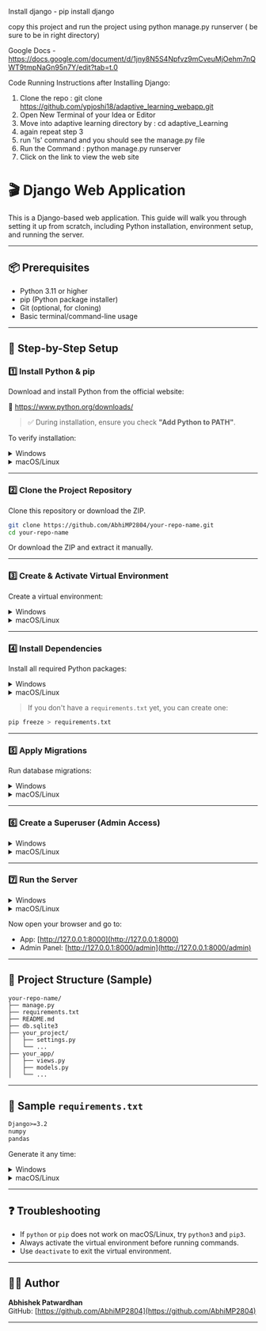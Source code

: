 Install django - pip install django


copy this project and run the project using python manage.py runserver ( be sure to be in right directory)


Google Docs - https://docs.google.com/document/d/1jny8N5S4Npfvz9mCveuMjOehm7nQWT9tmpNaGn95n7Y/edit?tab=t.0



Code Running Instructions after Installing Django:

1) Clone the repo : git clone https://github.com/ypjoshi18/adaptive_learning_webapp.git
2) Open New Terminal of your Idea or Editor
3) Move into adaptive learning directory by : cd adaptive_Learning
4) again repeat step 3
5) run 'ls' command and you should see the manage.py file
6) Run the Command : python manage.py runserver
7) Click on the link to view the web site 


# 🎬 Django Web Application

This is a Django-based web application. This guide will walk you through setting it up from scratch, including Python installation, environment setup, and running the server.

---

## 📦 Prerequisites

- Python 3.11 or higher
- pip (Python package installer)
- Git (optional, for cloning)
- Basic terminal/command-line usage

---

## 🧰 Step-by-Step Setup

### 1️⃣ Install Python & pip

Download and install Python from the official website:

🔗 https://www.python.org/downloads/

> ✅ During installation, ensure you check **"Add Python to PATH"**.

To verify installation:

<details>
<summary>Windows</summary>

```bash
python --version
pip --version
```
</details>

<details>
<summary>macOS/Linux</summary>

```bash
python3 --version
pip3 --version
```
</details>

---

### 2️⃣ Clone the Project Repository

Clone this repository or download the ZIP.

```bash
git clone https://github.com/AbhiMP2804/your-repo-name.git
cd your-repo-name
```

Or download the ZIP and extract it manually.

---

### 3️⃣ Create & Activate Virtual Environment

Create a virtual environment:

<details>
<summary>Windows</summary>

```bash
python -m venv venv
.\venv\Scripts\activate
```
</details>

<details>
<summary>macOS/Linux</summary>

```bash
python3 -m venv venv
source venv/bin/activate
```
</details>

---

### 4️⃣ Install Dependencies

Install all required Python packages:

<details>
<summary>Windows</summary>

```bash
pip install Django numpy pandas torch
pip install -r requirements.txt
```
</details>

<details>
<summary>macOS/Linux</summary>

```bash
pip3 install Django numpy pandas torch
pip3 install -r requirements.txt
```
</details>

> If you don't have a `requirements.txt` yet, you can create one:

```bash
pip freeze > requirements.txt
```

---

### 5️⃣ Apply Migrations

Run database migrations:

<details>
<summary>Windows</summary>

```bash
python manage.py makemigrations
python manage.py migrate
```
</details>

<details>
<summary>macOS/Linux</summary>

```bash
python3 manage.py makemigrations
python3 manage.py migrate
```
</details>

---

### 6️⃣ Create a Superuser (Admin Access)

<details>
<summary>Windows</summary>

```bash
python manage.py createsuperuser
```
</details>

<details>
<summary>macOS/Linux</summary>

```bash
python3 manage.py createsuperuser
```
</details>

---

### 7️⃣ Run the Server

<details>
<summary>Windows</summary>

```bash
python manage.py runserver
```
</details>

<details>
<summary>macOS/Linux</summary>

```bash
python3 manage.py runserver
```
</details>

Now open your browser and go to:

- App: [http://127.0.0.1:8000](http://127.0.0.1:8000)
- Admin Panel: [http://127.0.0.1:8000/admin](http://127.0.0.1:8000/admin)

---

## 📂 Project Structure (Sample)

```
your-repo-name/
├── manage.py
├── requirements.txt
├── README.md
├── db.sqlite3
├── your_project/
│   ├── settings.py
│   └── ...
├── your_app/
│   ├── views.py
│   ├── models.py
│   └── ...
```

---

## 📄 Sample `requirements.txt`

```txt
Django>=3.2
numpy
pandas
```

Generate it any time:

<details>
<summary>Windows</summary>

```bash
pip freeze > requirements.txt
```
</details>

<details>
<summary>macOS/Linux</summary>

```bash
pip3 freeze > requirements.txt
```
</details>

---

## ❓ Troubleshooting

- If `python` or `pip` does not work on macOS/Linux, try `python3` and `pip3`.
- Always activate the virtual environment before running commands.
- Use `deactivate` to exit the virtual environment.

---

## 👨‍💻 Author

**Abhishek Patwardhan**  
GitHub: [https://github.com/AbhiMP2804](https://github.com/AbhiMP2804)

---


